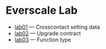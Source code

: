 # Everscale Lab

- [lab01](lab01) — Crosscontact setting data
- [lab02](lab02) — Upgrade contract
- [lab03](lab03) — Function type
